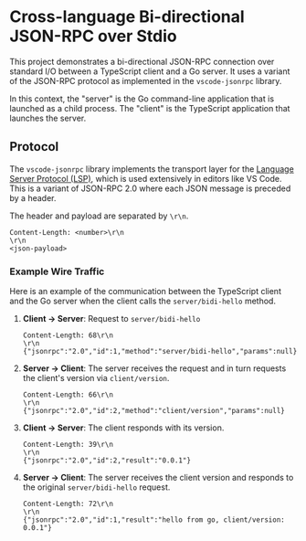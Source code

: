 # Cross-language Bi-directional JSON-RPC over Stdio

This project demonstrates a bi-directional JSON-RPC connection over standard I/O between a TypeScript client and a Go server. It uses a variant of the JSON-RPC protocol as implemented in the `vscode-jsonrpc` library.

In this context, the "server" is the Go command-line application that is launched as a child process. The "client" is the TypeScript application that launches the server.

## Protocol

The `vscode-jsonrpc` library implements the transport layer for the [Language Server Protocol (LSP)](https://microsoft.github.io/language-server-protocol/), which is used extensively in editors like VS Code. This is a variant of JSON-RPC 2.0 where each JSON message is preceded by a header.

The header and payload are separated by `\r\n`.

```
Content-Length: <number>\r\n
\r\n
<json-payload>
```

### Example Wire Traffic

Here is an example of the communication between the TypeScript client and the Go server when the client calls the `server/bidi-hello` method.

1.  **Client -> Server**: Request to `server/bidi-hello`

    ```
    Content-Length: 68\r\n
    \r\n
    {"jsonrpc":"2.0","id":1,"method":"server/bidi-hello","params":null}
    ```

2.  **Server -> Client**: The server receives the request and in turn requests the client's version via `client/version`.

    ```
    Content-Length: 66\r\n
    \r\n
    {"jsonrpc":"2.0","id":2,"method":"client/version","params":null}
    ```

3.  **Client -> Server**: The client responds with its version.

    ```
    Content-Length: 39\r\n
    \r\n
    {"jsonrpc":"2.0","id":2,"result":"0.0.1"}
    ```

4.  **Server -> Client**: The server receives the client version and responds to the original `server/bidi-hello` request.

    ```
    Content-Length: 72\r\n
    \r\n
    {"jsonrpc":"2.0","id":1,"result":"hello from go, client/version: 0.0.1"}
    ```
